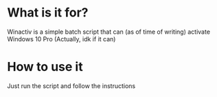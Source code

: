 # What is it for?
Winactiv is a simple batch script that can (as of time of writing) activate Windows 10 Pro (Actually, idk if it can)
# How to use it
Just run the script and follow the instructions

